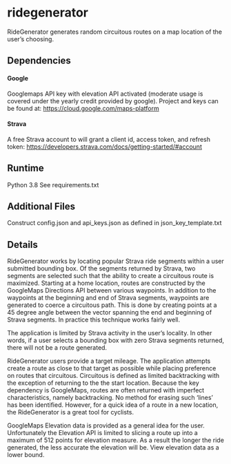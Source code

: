 # ridegenerator


RideGenerator generates random circuitous routes on a map location of the user’s choosing. 

## Dependencies
#### Google
Googlemaps API key with elevation API activated (moderate usage is covered under the yearly credit provided by google). Project and keys can be found at: https://cloud.google.com/maps-platform

#### Strava
A free Strava account to will grant a client id, access token, and refresh token:
https://developers.strava.com/docs/getting-started/#account

## Runtime
Python 3.8
See requirements.txt

## Additional Files
Construct config.json and api_keys.json as defined in json_key_template.txt

## Details
RideGenerator works by locating popular Strava ride segments within a user submitted bounding box. Of the segments returned by Strava, two segments are selected such that the ability to create a circuitous route is maximized. Starting at a home location, routes are constructed by the GoogleMaps Directions API between various waypoints. In addition to the waypoints at the beginning and end of Strava segments, waypoints are generated to coerce a circuitous path. This is done by creating  points at a 45 degree angle between the vector spanning the end and beginning of Strava segments. In practice this technique works fairly well. 

The application is limited by Strava activity in the user’s locality. In other words, if a user selects a bounding box with zero Strava segments returned, there will not be a route generated.

RideGenerator users provide a target mileage. The application attempts create a route as close to that target as possible while placing preference on routes that circuitous. Circuitous is defined as limited backtracking with the exception of returning to the the start location. Because the key dependency is GoogleMaps, routes are often returned with imperfect characteristics, namely backtracking. No method for erasing such ‘lines’ has been identified. However, for a quick idea of a route in a new location, the RideGenerator is a great tool for cyclists.

GoogleMaps Elevation data is provided as a general idea for the user. Unfortunately the Elevation API is limited to slicing a route up into a maximum of 512 points for elevation measure. As a result the longer the ride generated, the less accurate the elevation will be. View elevation data as a lower bound.

